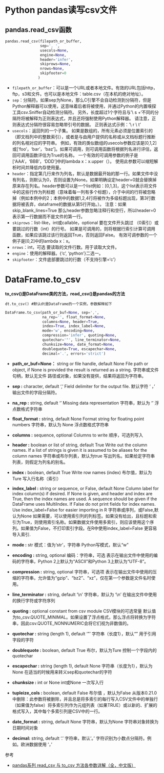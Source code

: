 # Python pandas读写csv文件

## pandas.read_csv函数

```python
pandas.read_csv(filepath_or_buffer,
 				sep=', ', 
 				usecols=None, 
 				engine=None, 
                header='infer',
                skiprows=None,
                nrows=None, 
                skipfooter=0
               )


```

- `filepath_or_buffer`：可以是一个URL或者本地文件。有效的URL包括http，ftp，s3和文件。也可以是本地文件：table.csv（在本机的绝对地址）。
- `sep`：分隔符。如果sep为None，那么C引擎不会自动检测到分隔符，但是Python解释器可以使用，这意味着后者将被使用，并通过Python的内置嗅探工具csv.Sniffer自动检测分隔符。 另外，长度超过1个字符且与’\ s +‘不同的分隔符将被解释为正则表达式，并且还将强制使用Python解释器。 请注意，正则表达式分隔符很容易忽略带引号的数据。 正则表达式示例：’\ r \ t’
- `usecols`：返回列的一个子集。 如果是数组的，所有元素必须是位置索引的（即文档列中的整数索引），或者是与由用户提供的名称或从文档标题行推断的列名相对应的字符串。 例如，有效的类似数组的usecols参数应该是[0,1,2]或[‘foo’，‘bar’，‘baz’]。如果可调用，则可调用函数将根据列名进行评估，返回可调用函数评估为True的名称。 一个有效的可调用参数的例子是[‘AAA’，‘BBB’，‘DDD’]中的lambda x：x.upper（）。 使用此参数可以缩短解析时间并降低内存使用量。
- `header`：指定第几行来作为列名，默认是数据最开始的那一行。如果文件中没有列名，则默认为0，否则设置为None。如果明确设定header=0就会替换掉原来存在列名。header参数可以是一个list例如：[0,1,3]，这个list表示将文件中的这些行作为列标题（意味着每一列有多个标题），介于中间的行将被忽略掉（例如本例中的2；本例中的数据1,2,4行将被作为多级标题出现，第3行数据将被丢弃，dataframe的数据从第5行开始。）。 注意：如果skip_blank_lines=True 那么header参数忽略注释行和空行，所以header=0表示第一行数据而不是文件的第一行。
- `skiprows`：list-like，int或callable，optional 要在文件开头跳过
  （0索引）或要跳过的行数（int）的行号。 如果是可调用的，则将根据行索引计算可调用函数，如果应该跳过该行则返回True，否则返回False。
  有效可调参数的一个例子是[0,2]中的lambda x：x。
- `nrows`：int，可选 要读取的文件行数。用于读取大文件。
- `engine`：使用的解释器。{‘c’, ‘python’}二选一。
- `skipfooter`：文件底部要跳过的行数（不支持引擎=‘c’）



# DataFrame.to_csv

**to_csv()是DataFrame类的方法，read_csv()是pandas的方法**

```
dt.to_csv() #默认dt是DataFrame的一个实例，参数解释如下
```

```python
DataFrame.to_csv(path_or_buf=None, sep=',', 
                 na_rep='', float_format=None, 
                 columns=None, header=True, 
                 index=True, index_label=None, 
                 mode='w', encoding=None, 
                 compression='infer', quoting=None, 
                 quotechar='"', line_terminator=None, 
                 chunksize=None, date_format=None, 
                 doublequote=True, escapechar=None, 
                 decimal='.', errors='strict')
```

- **path_or_buf=None：** string or file handle, default None
  File path or object, if None is provided the result is returned as a string.
  字符串或文件句柄，默认无文件
  路径或对象，如果没有提供，结果将返回为字符串。

- **sep :** character, default ‘,’
  Field delimiter for the output file.
  默认字符 ‘ ，’
  输出文件的字段分隔符。

- **na_rep :** string, default ‘’
  Missing data representation
  字符串，默认为 ‘’
  浮点数格式字符串

- **float_format :** string, default None
  Format string for floating point numbers
  字符串，默认为 None
  浮点数格式字符串

- **columns :** sequence, optional Columns to write
  顺序，可选列写入

- **header :** boolean or list of string, default True
  Write out the column names. If a list of strings is given it is assumed to be aliases for the column names
  字符串或布尔列表，默认为true
  写出列名。如果给定字符串列表，则假定为列名的别名。

- **index :** boolean, default True
  Write row names (index)
  布尔值，默认为Ture
  写入行名称（索引）

- **index_label :** string or sequence, or False, default None
  Column label for index column(s) if desired. If None is given, and header and index are True, then the index names are used. A sequence should be given if the DataFrame uses MultiIndex. If False do not print fields for index names. Use index_label=False for easier importing in R
  字符串或序列，或False,默认为None
  如果需要，可以使用索引列的列标签。如果没有给出，且标题和索引为True，则使用索引名称。如果数据文件使用多索引，则应该使用这个序列。如果值为False，不打印索引字段。在R中使用index_label=False 更容易导入索引.

- **mode :** str
  模式：值为‘str’，字符串
  Python写模式，默认“w”

- **encoding :** string, optional
  编码：字符串，可选
  表示在输出文件中使用的编码的字符串，Python 2上默认为“ASCII”和Python 3上默认为“UTF-8”。

- **compression :** string, optional
  字符串，可选项
  表示在输出文件中使用的压缩的字符串，允许值为“gzip”、“bz2”、“xz”，仅在第一个参数是文件名时使用。

- **line_terminator :** string, default ‘\n’
  字符串，默认为 ‘\n’
  在输出文件中使用的换行字符或字符序列

- **quoting :** optional constant from csv module
  CSV模块的可选常量
  默认值为to_csv.QUOTE_MINIMAL。如果设置了浮点格式，那么浮点将转换为字符串，因此csv.QUOTE_NONNUMERIC会将它们视为非数值的。

- **quotechar :** string (length 1), default ‘”’
  字符串（长度1），默认“”
  用于引用字段的字符

- **doublequote :** boolean, default True
  布尔，默认为Ture
  控制一个字段内的quotechar

- **escapechar :** string (length 1), default None
  字符串（长度为1），默认为None
  在适当的时候用来转义sep和quotechar的字符

- **chunksize :** int or None
  int或None
  一次写入行

- **tupleize_cols :** boolean, default False
  布尔值 ，默认为False
  从版本0.21.0中删除：此参数将被删除，并且总是将多索引的每行写入CSV文件中的单独行
  （如果值为false）将多索引列作为元组列表（如果TRUE）或以新的、扩展的格式写入，其中每个多索引列是CSV中的一行。

- **date_format :** string, default None
  字符串，默认为None
  字符串对象转换为日期时间对象

- **decimal:** string, default ‘.’
  字符串，默认’。’
  字符识别为小数点分隔符。例如。欧洲数据使用 ​​’，’



参考

- <a href="https://blog.csdn.net/u010801439/article/details/80033341" target="_blank">pandas系列 read_csv 与 to_csv 方法各参数详解（全，中文版）</a> 
